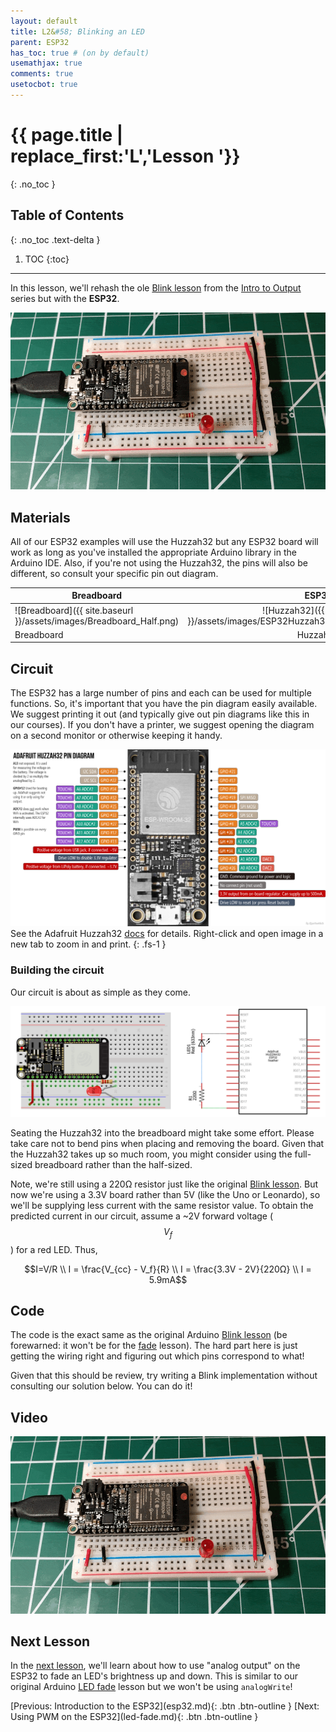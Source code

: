 ```yaml
---
layout: default
title: L2&#58; Blinking an LED
parent: ESP32
has_toc: true # (on by default)
usemathjax: true
comments: true
usetocbot: true
---
```

# {{ page.title | replace_first:'L','Lesson '}}
{: .no_toc }

## Table of Contents
{: .no_toc .text-delta }

1. TOC
{:toc}
---

In this lesson, we'll rehash the ole [Blink lesson](../arduino/led-blink.md) from the [Intro to Output](../arduino/intro-output.md) series but with the **ESP32**.

![Animation of Blink on the ESP32](assets/movies/Huzzah32_Blink-optimized.gif)

## Materials

All of our ESP32 examples will use the Huzzah32 but any ESP32 board will work as long as you've installed the appropriate Arduino library in the Arduino IDE. Also, if you're not using the Huzzah32, the pins will also be different, so consult your specific pin out diagram.

| Breadboard | ESP32 | LED | Resistor |
| ---------- |:-----:|:-----:|:-----:|
| ![Breadboard]({{ site.baseurl }}/assets/images/Breadboard_Half.png) | ![Huzzah32]({{ site.baseurl }}/assets/images/ESP32Huzzah32_Adafruit_vertical_h200.png)    | ![Red LED]({{ site.baseurl }}/assets/images/RedLED_Fritzing.png) | ![220 Ohm Resistor]({{ site.baseurl }}/assets/images/Resistor220_Fritzing.png) |
| Breadboard | Huzzah32  | Red LED | 220Ω Resistor |

## Circuit

The ESP32 has a large number of pins and each can be used for multiple functions. So, it's important that you have the pin diagram easily available. We suggest printing it out (and typically give out pin diagrams like this in our courses). If you don't have a printer, we suggest opening the diagram on a second monitor or otherwise keeping it handy.

![Huzzah32 pin diagram](assets/images/AdafruitHuzzah32PinDiagram.png)
See the Adafruit Huzzah32 [docs](https://learn.adafruit.com/adafruit-huzzah32-esp32-feather/pinouts) for details. Right-click and open image in a new tab to zoom in and print.
{: .fs-1 } 

### Building the circuit

Our circuit is about as simple as they come. 

![Circuit showing LED connected to GPIO #21 via a current limiting resistor](assets/images/Huzzah32_Blink_CircuitDiagramAndSchematic_Fritzing.png)

Seating the Huzzah32 into the breadboard might take some effort. Please take care not to bend pins when placing and removing the board. Given that the Huzzah32 takes up so much room, you might consider using the full-sized breadboard rather than the half-sized.

Note, we're still using a 220Ω resistor just like the original [Blink lesson](../arduino/led-blink.md). But now we're using a 3.3V board rather than 5V (like the Uno or Leonardo), so we'll be supplying less current with the same resistor value. To obtain the predicted current in our circuit, assume a ~2V forward voltage ($$V_f$$) for a red LED. Thus, 

$$I=V/R \\ 
I = \frac{V_{cc} - V_f}{R} \\
I = \frac{3.3V - 2V}{220Ω} \\
I = 5.9mA$$

## Code

The code is the exact same as the original Arduino [Blink lesson](../arduino/led-blink.md) (be forewarned: it won't be for the [fade](led-fade.md) lesson). The hard part here is just getting the wiring right and figuring out which pins correspond to what!

Given that this should be review, try writing a Blink implementation without consulting our solution below. You can do it!

<!-- https://github.com/makeabilitylab/arduino/blob/master/ESP32/Basics/Blink/Blink.ino -->

<script src="https://gist-it.appspot.com/https://github.com/makeabilitylab/arduino/blob/master/ESP32/Basics/Blink/Blink.ino?footer=minimal"></script>

## Video

![Animation of Blink on the ESP32](assets/movies/Huzzah32_Blink-optimized.gif)

<!-- TODO: insert workbench video -->

## Next Lesson

In the [next lesson](led-fade.md), we'll learn about how to use "analog output" on the ESP32 to fade an LED's brightness up and down. This is similar to our original Arduino [LED fade](../arduino/led-fade.md) lesson but we won't be using `analogWrite`!

<span class="fs-6">
[Previous: Introduction to the ESP32](esp32.md){: .btn .btn-outline }
[Next: Using PWM on the ESP32](led-fade.md){: .btn .btn-outline }
</span>